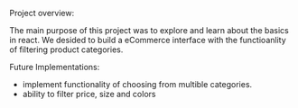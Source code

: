 

Project overview:

The main purpose of this project was to explore and learn about the basics in react.
We desided to build a eCommerce interface with the functioanlity of filtering product categories.

Future Implementations:

- implement functionality of choosing from multible categories.
- ability to filter price, size and colors







